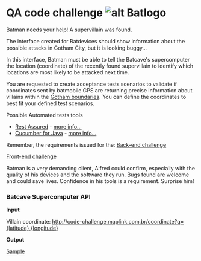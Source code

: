 # QA code challenge ![alt Batlogo](public/images/batlogo-small.png)

Batman needs your help! A supervillain was found.

The interface created for Batdevices should show information about the possible attacks in Gotham City, but it is looking buggy...

In this interface, Batman must be able to tell the Batcave's supercomputer the location (coordinate) of the recently found supervillain to identify which locations are most likely to be attacked next time.

You are requested to create acceptance tests scenarios to validate if coordinates sent by batmobile GPS are returning precise information about villains within the [Gotham boundaries](https://gist.githubusercontent.com/pitteri/d56780d610cb8e0a43bfa94fc54b71cd/raw/dcdd965c84cd05d856ae32646be69868d4a80afa/gotham_bbox.json). You can define the coordinates to best fit your defined test scenarios.

Possible Automated tests tools
* [Rest Assured](http://rest-assured.io/) - [more info...](http://www.baeldung.com/rest-assured-tutorial)
* [Cucumber for Java](https://cucumber.io/) - [more info...](https://www.youtube.com/watch?v=pD4B839qfos&list=PL_noPv5wmuO_t6yYbPfjwhJFOOcio89tI) 

Remember, the requirements issued for the:
[Back-end challenge](BACKEND.md)

[Front-end challenge](FRONTEND.md)

Batman is a very demanding client, Alfred could confirm, especially with the quality of his devices and the software they run. Bugs found are welcome and could save lives. Confidence in his tools is a requirement. 
Surprise him!

### Batcave Supercomputer API

**Input**

Villain coordinate: http://code-challenge.maplink.com.br/coordinate?q={latitude},{longitude}

**Output**

[Sample](https://gist.githubusercontent.com/pitteri/578a6801d6f504eda6f6ce84cad59f89/raw)  

